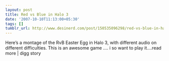 ```yaml
---
layout: post
title: Red vs Blue in Halo 3
date: '2007-10-10T11:13:00+05:30'
tags: []
tumblr_url: http://www.desinerd.com/post/150535096298/red-vs-blue-in-halo-3
---
```

Here’s a montage of the RvB Easter Egg in Halo 3, with different audio on different difficulties. This is an awesome game …. i so want to play it….read more | digg story
